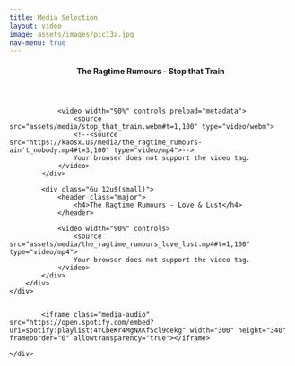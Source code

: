 ```yaml
---
title: Media Selection
layout: video
image: assets/images/pic13a.jpg
nav-menu: true
---
```


<!-- Main -->
<div id="main">

<!-- One -->
<section id="one">
    <div class="inner">
        <div class="row">
            <div class="6u 12u$(small)">
                <header class="major">
                    <h4>The Ragtime Rumours - Stop that Train</h4>
                </header>
                
                <video width="90%" controls preload="metadata">
                    <source src="assets/media/stop_that_train.webm#t=1,100" type="video/webm">
                    <!--<source src="https://kaosx.us/media/the_ragtime_rumours-ain't_nobody.mp4#t=3,100" type="video/mp4">-->
                    Your browser does not support the video tag.
                </video>
            </div>
            
            <div class="6u 12u$(small)">
                <header class="major">
                    <h4>The Ragtime Rumours - Love & Lust</h4>
                </header>
                
                <video width="90%" controls>
                    <source src="assets/media/the_ragtime_rumours_love_lust.mp4#t=1,100" type="video/mp4">
                    Your browser does not support the video tag.
                </video>
            </div>
        </div>
    </div>
</section>

<!--image section -->
<section id="two">
    <div class="box alt" id="images">
        <div class="row 50% uniform">
            <div class="4u"><span class="image fit"><img src="assets/images/timo_tom.jpg" alt="" /></span></div>
            <div class="4u"><span class="image fit"><img src="assets/images/tom_niki.jpg" alt="" /></span></div>
            <div class="4u$"><span class="image fit"><img src="assets/images/sjaak.jpg" alt="" /></span></div>
            <!-- Break -->
            <div class="4u"><span class="image fit"><img src="assets/images/street.jpg" alt="" /></span></div>
            <div class="4u"><span class="image fit"><img src="assets/images/band_cl1.png" alt="" /></span></div>
            <div class="4u$"><span class="image fit"><img src="assets/images/blues_challenge.jpg" alt="" /></span></div>
            <!-- Break -->
            <div class="4u"><span class="image fit"><img src="assets/images/street2.jpg" alt="" /></span></div>
            <div class="4u"><span class="image fit"><img src="assets/images/bar_bw.jpg" alt="" /></span></div>
            <div class="4u$"><span class="image fit"><img src="assets/images/timo_c.jpg" alt="" /></span></div>
            <!-- Break -->
            <div class="4u"><span class="image fit"><img src="assets/images/trr.jpg" alt="" /></span></div>
            <div class="4u"><span class="image fit"><img src="assets/images/zomerparkfeest.jpg" alt="" /></span></div>
            <div class="4u$"><span class="image fit"><img src="assets/images/band_cl2.png" alt="" /></span></div>
        </div>
    </div>
</section>

<!-- Spotify player -->
<section id="three">
	<div class="inner">
        
            <iframe class="media-audio" src="https://open.spotify.com/embed?uri=spotify:playlist:4YCbeKr4MgNXKfScl9dekg" width="300" height="340" frameborder="0" allowtransparency="true"></iframe>

	</div>
</section>
</div>
